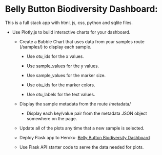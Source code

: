 # Belly Button Biodiversity Dashboard:

This is a full stack app with html, js, css, python and sqlite files.

* Use Plotly.js to build interactive charts for your dashboard.

    
  * Create a Bubble Chart that uses data from your samples route (/samples/<sample>) to display each sample.

    * Use otu_ids for the x values.

    * Use sample_values for the y values.

    * Use sample_values for the marker size.

    * Use otu_ids for the marker colors.

    * Use otu_labels for the text values.
    
  * Display the sample metadata from the route /metadata/<sample>

    * Display each key/value pair from the metadata JSON object somewhere on the page.

  * Update all of the plots any time that a new sample is selected.
  
  * Deploy Flask app to Heroku: [Belly Button Biodiversity Dashboard](https://belly-button-biodiversity-zg.herokuapp.com/)
  
  * Use Flask API starter code to serve the data needed for plots.
  
